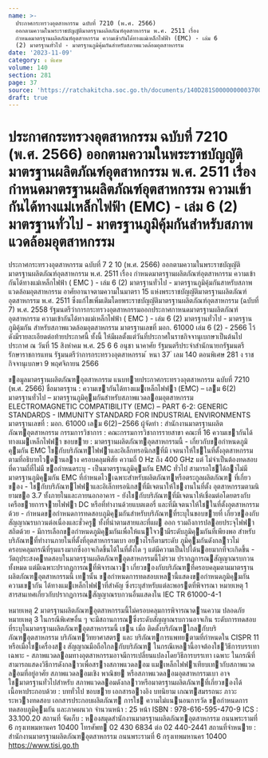 ```yaml
---
name: >-
  ประกาศกระทรวงอุตสาหกรรม ฉบับที่ 7210 (พ.ศ. 2566)
  ออกตามความในพระราชบัญญัติมาตรฐานผลิตภัณฑ์อุตสาหกรรม พ.ศ. 2511 เรื่อง
  กำหนดมาตรฐานผลิตภัณฑ์อุตสาหกรรม ความเข้ากันได้ทางแม่เหล็กไฟฟ้า (EMC) - เล่ม 6
  (2) มาตรฐานทั่วไป - มาตรฐานภูมิคุ้มกันสำหรับสภาพแวดล้อมอุตสาหกรรม
date: '2023-11-09'
category: ง พิเศษ
volume: 140
section: 281
page: 37
source: 'https://ratchakitcha.soc.go.th/documents/140D281S0000000003700.pdf'
draft: true
---
```


# ประกาศกระทรวงอุตสาหกรรม ฉบับที่ 7210 (พ.ศ. 2566) ออกตามความในพระราชบัญญัติมาตรฐานผลิตภัณฑ์อุตสาหกรรม พ.ศ. 2511 เรื่อง กำหนดมาตรฐานผลิตภัณฑ์อุตสาหกรรม ความเข้ากันได้ทางแม่เหล็กไฟฟ้า (EMC) - เล่ม 6 (2) มาตรฐานทั่วไป - มาตรฐานภูมิคุ้มกันสำหรับสภาพแวดล้อมอุตสาหกรรม

ประกาศกระทรวงอุตสาหกรรม ฉบับที่ 7 2 10 (พ.ศ. 2566) ออกตามความในพระราชบัญญัติมาตรฐานผลิตภัณฑ์อุตสาหกรรม พ.ศ. 2511 เรื่อง กำหนดมาตรฐานผลิตภัณฑ์อุตสาหกรรม ความเข้ากันได้ทางแม่เหล็กไฟฟ้า ( EMC ) - เล่ม 6 (2) มาตรฐานทั่วไป - มาตรฐานภูมิคุ้มกันสาหรับสภาพแวดล้อมอุตสาหกรรม อาศัยอานาจตามความในมาตรา 15 แห่งพระราชบัญญัติมาตรฐานผลิตภัณฑ์อุตสาหกรรม พ.ศ. 2511 ซึ่งแก้ไขเพิ่มเติมโดยพระราชบัญญัติมาตรฐานผลิตภัณฑ์อุตสาหกรรม (ฉบับที่ 7) พ.ศ. 2558 รัฐมนตรีว่าการกระทรวงอุตสาหกรรมออกประกาศกาหนดมาตรฐานผลิตภัณฑ์อุตสาหกรรม ความเข้ากันได้ทางแม่เหล็กไฟฟ้า ( EMC ) - เล่ม 6 (2) มาตรฐานทั่วไป - มาตรฐานภูมิคุ้มกัน สำหรับสภาพแวดล้อมอุตสาหกรรม มาตรฐานเลขที่ มอก. 61000 เล่ม 6 (2) - 2566 ไว้ ดังมีรายละเอียดต่อท้ายประกาศนี้ ทั้งนี้ ให้มีผลตั้งแต่วันที่ประกาศในราชกิจจานุเบกษาเป็นต้นไป ประกาศ ณ วันที่ 15 สิงหำคม พ.ศ. 25 6 6 อนุชา นาคาศัย รัฐมนตรีประจำสำนักนายกรัฐมนตรี รักษาราชการแทน รัฐมนตรีว่าการกระทรวงอุตสาหกรรม ้ หนา 37 ่ เลม 140 ตอนพิเศษ 281 ง ราชกิจจานุเบกษา 9 พฤศจิกายน 2566

ขอมูลมาตรฐานผลิตภัณฑอุตสาหกรรม แนบทายประกาศกระทรวงอุตสาหกรรม ฉบับที่ 7210 (พ.ศ. 2566) ชื่อมาตรฐาน : ความเขากันได้ทางแมเหล็กไฟฟา (EMC) – เลม 6(2) มาตรฐานทั่วไป – มาตรฐานภูมิคุมกันสําหรับสภาพแวดลอมอุตสาหกรรม ELECTROMAGNETIC COMPATIBILITY (EMC) – PART 6-2: GENERIC STANDARDS - IMMUNITY STANDARD FOR INDUSTRIAL ENVIRONMENTS มาตรฐานเลขที่ : มอก. 61000 เลม 6(2)−2566 ผู้จัดทํา : สํานักงานมาตรฐานผลิตภัณฑอุตสาหกรรม กรรมการวิชาการ : คณะกรรมการวิชาการรายสาขา คณะที่ 16 ความเขากันได้ทางแมเหล็กไฟฟา ขอบขาย : มาตรฐานผลิตภัณฑอุตสาหกรรมนี้ - เกี่ยวกับขอกําหนดภูมิคุมกัน EMC ใชกับบริภัณฑไฟฟาและอิเล็กทรอนิกสที่มี เจตนาให้ใชในที่ตั้งอุตสาหกรรม ตามที่อธิบายไวดานลาง ครอบคลุมพิสัย ความถี่ 0 Hz ถึง 400 GHz แต่ ไม่จําเป็นต้องทดสอบที่ความถี่ที่ไม่มี ขอกําหนดระบุ - เป็นมาตรฐานภูมิคุมกัน EMC ทั่วไป สามารถใชได้ถาไม่มีมาตรฐานภูมิคุมกัน EMC ที่กําหนดไวเฉพาะสําหรับผลิตภัณฑหรือตระกูลผลิตภัณฑ ที่เกี่ยวของ - ใชกับบริภัณฑไฟฟาและอิเล็กทรอนิกสที่มีเจตนาให้ใชงานในที่ตั้ง อุตสาหกรรมตามนิยามขอ 3.7 ทั้งภายในและภายนอกอาคาร - ยังใชกับบริภัณฑที่มีเจตนาให้เชื่อมต่อโดยตรงกับเครือขายการจายไฟฟา DC หรือที่ทํางานด้วยแบตเตอรี่ และที่มีเจตนาให้ใชในที่ตั้งอุตสาหกรรม ด้วย - กําหนดขอกําหนดการทดสอบภูมิคุมกันสําหรับบริภัณฑที่ระบุในขอบขายที่ เกี่ยวของกับสัญญาณรบกวนต่อเนื่องและชั่วครู ทั้งที่นําตามสายและที่แผ ออก รวมถึงการปลอยประจุไฟฟาสถิตด้วย - มีการเลือกขอกําหนดภูมิคุมกันเพื่อให้แนใจวามีระดับภูมิคุมกันที่เพียงพอ สําหรับบริภัณฑที่ทํางานภายในที่ตั้งที่อุตสาหกรรมเบา อยางไรก็ตามระดับ ภูมิคุมกันดังกลาวไม่ครอบคลุมกรณีที่รุนแรงมากซึ่งอาจเกิดขึ้นได้ในที่ตั้งใด ๆ แต่มีความเป็นไปได้นอยมากที่จะเกิดขึ้น - วัตถุประสงคทดสอบในมาตรฐานผลิตภัณฑอุตสาหกรรมนี้ไม่รวม ปรากฏการณสัญญาณรบกวนทั้งหมด แต่มีเฉพาะปรากฏการณที่พิจารณาวา เกี่ยวของกับบริภัณฑที่ครอบคลุมตามมาตรฐานผลิตภัณฑอุตสาหกรรมนี้ เทานั้น ขอกําหนดการทดสอบเหลานี้แสดงขอกําหนดภูมิคุมกันความเขากัน ได้ทางแมเหล็กไฟฟาที่สําคัญ ซึ่งระบุสําหรับแต่ละพอรตที่พิจารณา หมายเหตุ 1 สารสนเทศเกี่ยวกับปรากฏการณสัญญาณรบกวนอื่นแสดงใน IEC TR 61000-4-1

หมายเหตุ 2 มาตรฐานผลิตภัณฑอุตสาหกรรมนี้ไม่ครอบคลุมการพิจารณาดานความ ปลอดภัย หมายเหตุ 3 ในกรณีพิเศษอื่น ๆ จะมีสถานการณซึ่งระดับสัญญาณรบกวนอาจเกิน ระดับการทดสอบที่ระบุในมาตรฐานผลิตภัณฑอุตสาหกรรมนี้ เชน เมื่อ ติดตั้งบริภัณฑใกลกับบริภัณฑอุตสาหกรรม บริภัณฑวิทยาศาสตร และ บริภัณฑการแพทยตามที่กําหนดใน CISPR 11 หรือเมื่อใชเครื่องสง สัญญาณมือถือใกลกับบริภัณฑ ในกรณีเหลานี้อาจต้องใชวิธีการบรรเทา เฉพาะ - สภาพแวดลอมทางอุตสาหกรรมอาจมีการเปลี่ยนแปลงโดยวิธีการบรรเทา เฉพาะ ในกรณีที่สามารถแสดงวิธีการดังกลาวเพื่อสรางสภาพแวดลอม แมเหล็กไฟฟาเทียบเทากับสภาพแวดลอมที่อยู่อาศัย สภาพแวดลอมเชิง พาณิชย หรือสภาพแวดลอมอุตสาหกรรมเบา อาจใชมาตรฐานทั่วไปสําหรับ สภาพแวดลอมดังกลาวหรือมาตรฐานผลิตภัณฑที่เกี่ยวของได้ เนื้อหาประกอบด้วย : บททั่วไป ขอบขาย เอกสารอางอิง บทนิยาม เกณฑสมรรถนะ ภาวะ ระหวางทดสอบ เอกสารประกอบผลิตภัณฑ การใช ความไม่แนนอนการวัด ขอกําหนดการทดสอบภูมิคุมกัน และภาคผนวก จํานวนหน้า : 25 หน้า ISBN : 978-616-595-470-9 ICS : 33.100.20 สถานที่ จัดเก็บ : หองสมุดสํานักงานมาตรฐานผลิตภัณฑอุตสาหกรรม ถนนพระรามที่ 6 กรุงเทพมหานคร 10400 โทรศัพท 02 430 6834 ต่อ 02 440-2441 สถานที่จําหนาย : สํานักงานมาตรฐานผลิตภัณฑอุตสาหกรรม ถนนพระรามที่ 6 กรุงเทพมหานคร 10400 https://www.tisi.go.th
